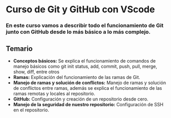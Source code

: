 # Curso de Git y GitHub con VScode

### En este curso vamos a describir todo el funcionamiento de Git junto con GitHub desde lo más básico a lo más complejo.

## Temario

- **Conceptos básicos:** Se explica el funcionamiento de comandos de manejo básicos como git init status, add, commit, push, pull, merge, show, diff, entre otros
- **Ramas:** Explicación del funcionamiento de las ramas de Git.
- **Manejo de ramas y solución de conflictos:** Manejo de ramas y solución de conflictos entre ramas, además se explica el funcionamiento de las ramas remotas y locales al repositorio.
- **GitHub:** Configuración y creación de un repositorio desde cero.
- **Manejo de la seguridad de nuestro repositorio:** Configuración de SSH en el repositorio.

